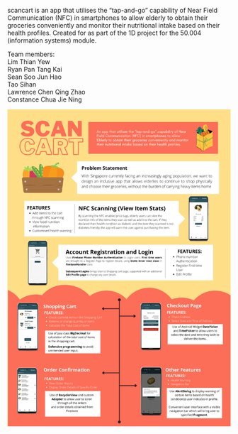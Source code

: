 scancart is an app that utilises the “tap-and-go” capability of Near Field Communication (NFC) in smartphones to allow elderly to obtain their groceries conveniently and monitor their nutritional intake based on their health profiles. Created for as part of the 1D project for the 50.004 (information systems) module.

Team members:  
Lim Thian Yew  
Ryan Pan Tang Kai  
Sean Soo Jun Hao  
Tao Sihan  
Lawrence Chen Qing Zhao  
Constance Chua Jie Ning  

![poster](https://github.com/milselarch/scancart/blob/master/poster.png)
